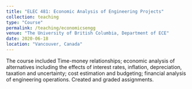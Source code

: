 ```yaml
---
title: "ELEC 481: Economic Analysis of Engineering Projects"
collection: teaching
type: "Course"
permalink: /teaching/economicsengg
venue: "The University of British Columbia, Department of ECE"
date: 2020-06-18
location: "Vancouver, Canada"
---
```


The course included Time-money relationships; economic analysis of alternatives including the effects of interest rates, inflation, depreciation, taxation and uncertainty; cost estimation and budgeting; financial analysis of engineering operations. Created and graded assignments.

